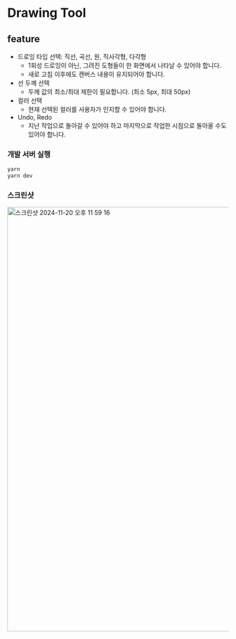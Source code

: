 # Drawing Tool

## feature

- 드로잉 타입 선택: 직선, 곡선, 원, 직사각형, 다각형
  - 1회성 드로잉이 아닌, 그려진 도형들이 한 화면에서 나타날 수 있어야 합니다.
  - 새로 고침 이후에도 캔버스 내용이 유지되어야 합니다.
- 선 두께 선택
  - 두께 값의 최소/최대 제한이 필요합니다. (최소 5px, 최대 50px)
- 컬러 선택
  - 현재 선택된 컬러를 사용자가 인지할 수 있어야 합니다.
- Undo, Redo
  - 지난 작업으로 돌아갈 수 있어야 하고 마지막으로 작업한 시점으로 돌아올 수도 있어야 합니다.

### 개발 서버 실행

```bash
yarn
yarn dev
```

### 스크린샷
<img width="966" alt="스크린샷 2024-11-20 오후 11 59 16" src="https://github.com/user-attachments/assets/3ca19984-a94d-4fbe-be49-6c8b9ddc14b1">
